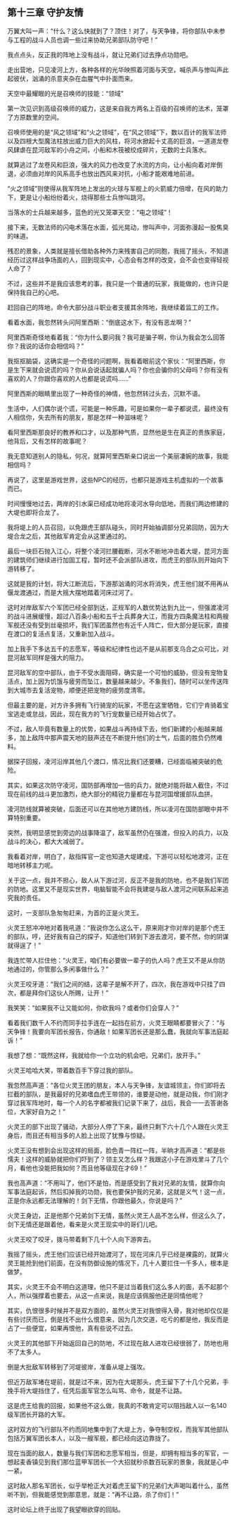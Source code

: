 ## 第十三章 守护友情

万翼大叫一声：“什么？这么快就到了？顶住！对了，与天争锋，将你部队中未参与工程的战斗人员也调一些过来协助兄弟部队防守吧！”

我点点头，反正我的阵地上没有战斗，就让兄弟们过去挣点功勋吧。

走出营地，只见凌河上方，各种各样的光华映照着河面与天空，喊杀声与惨叫声此起彼伏，汹涌的杀意夹杂在血腥气中扑面而来。

天空中最耀眼的光是召唤师的技能：“领域”

第一次见识到高级召唤师的威力，这是来自我方两名上百级的召唤师的法术，笼罩了方原数里的空间。

召唤师使用的是“风之领域”和“火之领域”，在“风之领域”下，数以百计的我军法师以及四根大型魔法柱放出威力巨大的风柱，将河水掀起十丈高的巨浪，一道道龙卷风肆虐在昆河敌军的小舟之间，小船和木筏被绞成碎片，无数的士兵落水。

就算逃过了龙卷风和巨浪，强大的风力也改变了水流的方向，让小船向着对岸倒退，必须由对岸的风系高手也放出西风来对抗，小船才能艰难地前进。

“火之领域”则使得从我军阵地上发出的火球与军舰上的火箭威力倍增，在风的助力下，更是让小船纷纷着火，烧得那些士兵惨叫跳河。

当落水的士兵越来越多，蓝色的光又笼罩天空：“电之领域”！

接下来，无数法师的闪电术落在水面，弧光晃动，惨叫声中，河面弥漫起一股焦臭的味道。

残忍的景象，人类就是擅长借助各种外力来残害自己的同胞，我摇了摇头，不知道经历过这样战争场面的人，回到现实中，心态会有怎样的改变，会不会也变得轻视人命了？

不过，这些并不是我应该思考的事，我只是一个普通的玩家，我能做的，也许只是保持我自己的心吧。

赶回自己的阵地，命令大部分战斗职业者支援其余阵地，我继续着监工的工作。

看着水面，我忽然转头问阿里西斯：“倒底这水下，有没有恶龙啊？”

阿里西斯奇怪地看着我：“你为什么要问我？我可是骗子啊，你认为我会怎么回答你？我说的话你会相信吗？”

我抠抠脑袋，这确实是一个奇怪的问题啊，我看着眼前这个家伙：“阿里西斯，你是生下来就会说谎的吗？你从会说话起就骗人吗？你也会骗你的父母吗？你有没有喜欢的人？你跟你喜欢的人也都是说谎吗……”

阿里西斯的眼睛里出现了一种奇怪的神情，他忽然转过头去，沉默不语。

生活中，人们偶尔说个谎，可能是一种乐趣，可是如果你一辈子都说谎，最终没有人相信你，失去所有的朋友，那是怎样一种滋味呢？

看阿里西斯那良好的教养和口才，以及那种气质，显然他是生在真正的贵族家庭，他背后，又有怎样的故事呢？

我无意知道别人的隐私，何况，就算阿里西斯亲口说出一个美丽凄婉的故事，我能相信吗？

再说了，这里是游戏世界，这些NPC的经历，也都只是游戏主机虚拟的一个故事而已。

时间慢慢地过去，两岸的引水渠已经成功地将凌河水导向低地，而我们两边修建的大堤也即将合龙了。

我将堤上的人员召回，以免跟虎王部队碰头，同时开始抽调部分兄弟回防，因为大堤合龙之后，其他敌军肯定会从这里通过的。

最后一块巨石抛入江心，将整个凌河拦腰截断，河水不断地冲击着大堤，昆河方面的建筑师们继续进行加固工程，暂时还不会派部队进攻，而虎王的部队则开始向下游转移了。

这就是我的计划，将大江断流后，下游那汹涌的河水将消失，虎王他们就不用再从偃龙渡通过，而是大摇大摆地踏着河床过河了。

这时对岸敌军六个军团已经全部到达，正规军的人数优势达到九比一，但强渡凌河的战斗进展缓慢，超过八百条小船和五千士兵葬身大江，而我方四条魔法柱和两艘军舰还没有受到丝毫损坏，我们军团虽然也有近千人阵亡，但大部分是玩家，直接在渡口的复活点复活，又重新加入战斗。

加上我手下多达五千的志愿军，等级和纪律性也远不是从前那支乌合之众可比，对昆河敌军同样是强大的阻力。

昆河敌军的空中部队，由于不受水面阻碍，确实是一个可怕的威胁，但没有宠物复活点，加上因为饥饿与疲劳而坠江，数量越来越少。不象我们，随时可以坐传送阵到大城市去复活宠物，顺便还把宠物的疲劳度清零。

但最主要的是，对方许多拥有飞行骑宠的玩家，不愿在这里牺牲，它们宁肯骑着宝宝逃走或怠战，因此，现在我方的飞行宠数量已经开始占优了。

不过，敌人毕竟有数量上的优势，如果战斗再持续下去，他们新建的小船越来越多，加上敌阵中那声震天地的鼓声还在不断提升他们的士气，后面的胜负仍然难料。

据探子回报，凌河沿岸其他几个渡口，情况比我们还要糟，已经面临被突破的危险。

其实，如果这次防守凌河，国防部再增加一倍的兵力，就绝对能将敌人截住，不过现在前线的战斗更加激烈，绝大部分的精锐力量都在与昆河国增援部队血拼。

凌河防线就算被突破，后面还可以在其他地方建防线，所以凌河在国防部眼中并不算特别重要。

突然，我明显感觉到旁边的战事降温了，敌军虽然仍在强渡，但投入的兵力，以及战斗的决心，都大大减弱了。

我看着对岸，明白了，敌指挥官一定也知道大堤建成，下游可以轻松地渡河，正在暗地转移主力呢。

关于这一点，我并不担心，敌人从下游过河，反正不是我的防地，也不是我们军团的防地。这里又不是现实世界，电脑智能不会将我建堤与敌人渡河之间联系起来追究我的责任。

这时，一支部队急匆匆赶来，为首的正是火灵王。

火灵王怒冲冲地对着我吼道：“我说你怎么这么干，原来刚才你对岸的是那个虎王的部队，哼，还好我有自己的探子，知道他们转到下游去渡河，要不然，你的阴谋就得逞了！”

我连忙带人拦住他：“火灵王，咱们有必要做一辈子的仇人吗？虎王又不是从你防地通过的，你管那么多闲事做什么？”

火灵王咬牙道：“我们之间的结，这辈子是解不开了，四次，我在游戏中只挂了四次，都是拜你们这伙人所赐，让开！”

我笑笑：“如果我不让又能如何，你砍我吗？或者你们会穿人？”

看着我们数千人不约而同手拉手连在一起挡在前方，火灵王眼睛都要冒火了：“与天争锋！我要向军团长报告，你通敌！如果军团长还是那么蠢，我就向军事法庭起诉！”

我想了想：“既然这样，我就给你一个立功的机会吧，兄弟们，放开手。”

火灵王哈哈大笑，带着数百手下穿过我的部队。

我忽然高声道：“各位火灵王团的朋友，本人与天争锋，友谊城领主，你们即将去拦截的部队，是我最好的兄弟嗜血虎王带领的，谁要是动他，就是动我，你们刚才穿过我军阵地时，每一个人的名字都被我们记录下来了，战后，我会一一去答谢各位，大家好自为之！”

火灵王的部下出现了骚动，大部分人停了下来，最终只剩下六十几个人跟在火灵王身后，而且还有相当多的人脸上出现了犹豫与惊疑。

火灵王没有想到会出现这样的局面，脸色青一阵红一阵，半晌才高声道：“都是些懦夫！这样的威胁就把你们吓到了？领主又怎么样？我跟这小子在游戏里斗了几个月，看他也没能把我如何？而且他等级现在才69！”

我也高声道：“不用叫了，他们不是怕，而是感受到了我对兄弟的友情，就算你向军事法庭起诉，然后扣掉我的功勋，我也要保护我的兄弟，这就是义气！这一点，正是你永远都无法理解的！剑下无情，你跟他最久，你说是吗？”

火灵王身边，正是他那个兄弟剑下无情，虽然火灵王人品不怎么样，但这么久了，剑下无情还是跟着他，看来是火灵王现实中的哥们儿吧。

火灵王咬了咬牙，拨马带着剩下几十个人向下游奔去。

我摇了摇头，虎王他们应该已经开始渡河了，现在河床几乎已经是裸露的，就算火灵王能抢到他们前面，在没有防御设施的情况下，几十人要拦住一千多人，根本是做梦。

其实，火灵王不会不明白这道理，他只不是过当着我们这么多人的面，丢不起那个人，所以强撑着也要去，从这一点来说，我是应该佩服他还是同情他呢？

其实，仇恨很多时候并不是双方面的，虽然火灵王对我恨得入骨，我对他却仅仅是有些讨厌而已，倒是找不出什么恨意来，因为几次交道，吃亏的都是他，我反而是占了一些便宜，如果再恨他，真有些说不过去。

火灵王的其他部下开始返回自己的防地，不过现在敌人进攻已经很弱了，防地也用不了太多人。

倒是大批敌军转移到了河堤彼岸，准备从堤上强攻。

但近万敌军堵在堤前，就是过不来，因为在大堤那头，虎王留下了十几个兄弟，手挽手将大堤挡住了，任凭后面军官怎么叫骂、命令，就是不让路。

这是虎王给我的回报，如果他不这么做，我真的不敢肯定可以阻挡敌人以一名140级军团长开路的大军。

这时双方的飞行部队不约而同地集中到了大堤上方，争夺制空权，而我军其他部队包括万翼军团长本人，以及一艘军舰，都已经向这边靠拢了。

现在当面的敌人，数量与我们军团和志愿军相当，但是，却拥有相当多的军官，一想起麦香镇见到我们那位蓝甲军团长一个大招就秒杀数百玩家的景象，我就是心中一紧。

这时敌人那名军团长，似乎举枪正大对着虎王留下的兄弟们大声喝叫着什么，虽然听不到，但我能感觉到那意思，就是：“再不让路，杀了你们！”

这时论坛上终于出现了我望眼欲穿的回贴。

